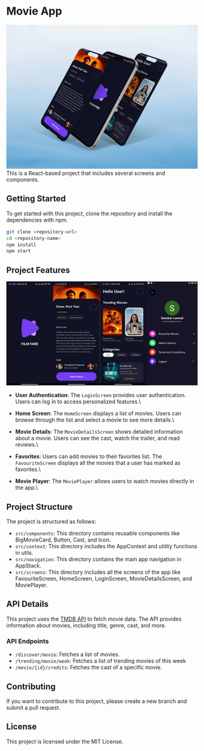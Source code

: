 # Movie App

![mockup](./screenshots/mockup.png)\
This is a React-based project that includes several screens and components.

## Getting Started

To get started with this project, clone the repository and install the dependencies with npm.

```sh
git clone <repository-url>
cd <repository-name>
npm install
npm start
```

## Project Features

![screens](./screenshots/1.png)

- **User Authentication**:
  The `LoginScreen` provides user authentication. Users can log in to access personalized features.\

- **Home Screen**: The `HomeScreen` displays a list of movies. Users can browse through the list and select a movie to see more details.\

- **Movie Details**: The `MovieDetailsScreen` shows detailed information about a movie. Users can see the cast, watch the trailer, and read reviews.\

- **Favorites**: Users can add movies to their favorites list. The `FavouriteScreen` displays all the movies that a user has marked as favorites.\

- **Movie Player**: The `MoviePlayer` allows users to watch movies directly in the app.\

## Project Structure

The project is structured as follows:

- `src/components`: This directory contains reusable components like BigMovieCard, Button, Cast, and Icon.
- `src/context`: This directory includes the AppContext and utility functions in utils.
- `src/navigation`: This directory contains the main app navigation in AppStack.
- `src/screens`: This directory includes all the screens of the app like FavouriteScreen, HomeScreen, LoginScreen, MovieDetailsScreen, and MoviePlayer.

## API Details

This project uses the [TMDB API](https://api.themoviedb.org/3) to fetch movie data. The API provides information about movies, including title, genre, cast, and more.

### API Endpoints

- `/discover/movie`: Fetches a list of movies.
- `/trending/movie/week`: Fetches a list of trending movies of this week
- `/movie/{id}/credits`: Fetches the cast of a specific movie.

## Contributing

If you want to contribute to this project, please create a new branch and submit a pull request.

## License

This project is licensed under the MIT License.
